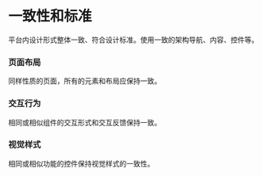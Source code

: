 # 一致性和标准

平台内设计形式整体一致、符合设计标准。使用一致的架构导航、内容、控件等。

### 页面布局

同样性质的页面，所有的元素和布局应保持一致。

### 交互行为

相同或相似组件的交互形式和交互反馈保持一致。

### 视觉样式

相同或相似功能的控件保持视觉样式的一致性。
